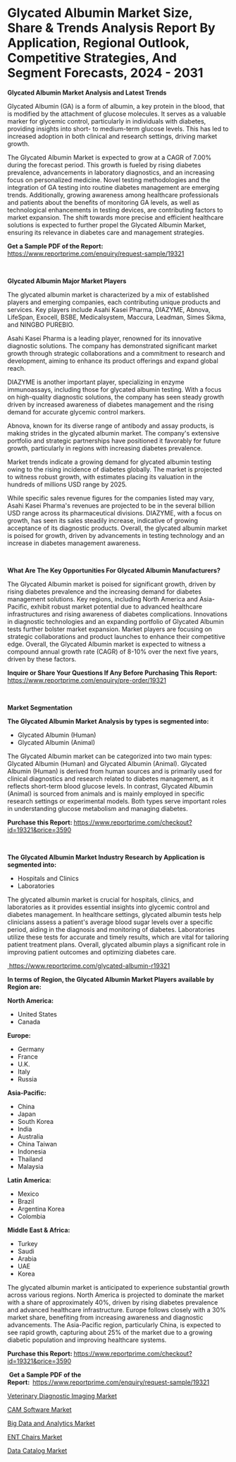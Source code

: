 <p><h1>Glycated Albumin Market Size, Share & Trends Analysis Report By Application, Regional Outlook, Competitive Strategies, And Segment Forecasts, 2024 - 2031</h1></p><p><strong>Glycated Albumin Market Analysis and Latest Trends</strong></p>
<p><p>Glycated Albumin (GA) is a form of albumin, a key protein in the blood, that is modified by the attachment of glucose molecules. It serves as a valuable marker for glycemic control, particularly in individuals with diabetes, providing insights into short- to medium-term glucose levels. This has led to increased adoption in both clinical and research settings, driving market growth.</p><p>The Glycated Albumin Market is expected to grow at a CAGR of 7.00% during the forecast period. This growth is fueled by rising diabetes prevalence, advancements in laboratory diagnostics, and an increasing focus on personalized medicine. Novel testing methodologies and the integration of GA testing into routine diabetes management are emerging trends. Additionally, growing awareness among healthcare professionals and patients about the benefits of monitoring GA levels, as well as technological enhancements in testing devices, are contributing factors to market expansion. The shift towards more precise and efficient healthcare solutions is expected to further propel the Glycated Albumin Market, ensuring its relevance in diabetes care and management strategies.</p></p>
<p><strong>Get a Sample PDF of the Report:&nbsp;</strong> <a href="https://www.reportprime.com/enquiry/request-sample/19321?utm_campaign=39&utm_medium=2&utm_source=Github&utm_content=ia&utm_term=23112024&utm_id=glycated-albumin">https://www.reportprime.com/enquiry/request-sample/19321</a></p>
<p>&nbsp;</p>
<p><strong>Glycated Albumin Major Market Players</strong></p>
<p><p>The glycated albumin market is characterized by a mix of established players and emerging companies, each contributing unique products and services. Key players include Asahi Kasei Pharma, DIAZYME, Abnova, LifeSpan, Exocell, BSBE, Medicalsystem, Maccura, Leadman, Simes Sikma, and NINGBO PUREBIO.</p><p>Asahi Kasei Pharma is a leading player, renowned for its innovative diagnostic solutions. The company has demonstrated significant market growth through strategic collaborations and a commitment to research and development, aiming to enhance its product offerings and expand global reach.</p><p>DIAZYME is another important player, specializing in enzyme immunoassays, including those for glycated albumin testing. With a focus on high-quality diagnostic solutions, the company has seen steady growth driven by increased awareness of diabetes management and the rising demand for accurate glycemic control markers.</p><p>Abnova, known for its diverse range of antibody and assay products, is making strides in the glycated albumin market. The company's extensive portfolio and strategic partnerships have positioned it favorably for future growth, particularly in regions with increasing diabetes prevalence.</p><p>Market trends indicate a growing demand for glycated albumin testing owing to the rising incidence of diabetes globally. The market is projected to witness robust growth, with estimates placing its valuation in the hundreds of millions USD range by 2025.</p><p>While specific sales revenue figures for the companies listed may vary, Asahi Kasei Pharma's revenues are projected to be in the several billion USD range across its pharmaceutical divisions. DIAZYME, with a focus on growth, has seen its sales steadily increase, indicative of growing acceptance of its diagnostic products. Overall, the glycated albumin market is poised for growth, driven by advancements in testing technology and an increase in diabetes management awareness.</p></p>
<p>&nbsp;</p>
<p><strong>What Are The Key Opportunities For Glycated Albumin Manufacturers?</strong></p>
<p><p>The Glycated Albumin market is poised for significant growth, driven by rising diabetes prevalence and the increasing demand for diabetes management solutions. Key regions, including North America and Asia-Pacific, exhibit robust market potential due to advanced healthcare infrastructures and rising awareness of diabetes complications. Innovations in diagnostic technologies and an expanding portfolio of Glycated Albumin tests further bolster market expansion. Market players are focusing on strategic collaborations and product launches to enhance their competitive edge. Overall, the Glycated Albumin market is expected to witness a compound annual growth rate (CAGR) of 8-10% over the next five years, driven by these factors.</p></p>
<p><strong>Inquire or Share Your Questions If Any Before Purchasing This Report:</strong> <a href="https://www.reportprime.com/enquiry/pre-order/19321?utm_campaign=39&utm_medium=2&utm_source=Github&utm_content=ia&utm_term=23112024&utm_id=glycated-albumin">https://www.reportprime.com/enquiry/pre-order/19321</a></p>
<p>&nbsp;</p>
<p><strong>Market Segmentation</strong></p>
<p><strong>The Glycated Albumin Market Analysis by types is segmented into:</strong></p>
<p><ul><li>Glycated Albumin (Human)</li><li>Glycated Albumin (Animal)</li></ul></p>
<p><p>The Glycated Albumin market can be categorized into two main types: Glycated Albumin (Human) and Glycated Albumin (Animal). Glycated Albumin (Human) is derived from human sources and is primarily used for clinical diagnostics and research related to diabetes management, as it reflects short-term blood glucose levels. In contrast, Glycated Albumin (Animal) is sourced from animals and is mainly employed in specific research settings or experimental models. Both types serve important roles in understanding glucose metabolism and managing diabetes.</p></p>
<p><strong>Purchase this Report:&nbsp;</strong><a href="https://www.reportprime.com/checkout?id=19321&price=3590&utm_campaign=39&utm_medium=2&utm_source=Github&utm_content=ia&utm_term=23112024&utm_id=glycated-albumin">https://www.reportprime.com/checkout?id=19321&price=3590</a></p>
<p>&nbsp;</p>
<p><strong>The Glycated Albumin Market Industry Research by Application is segmented into:</strong></p>
<p><ul><li>Hospitals and Clinics</li><li>Laboratories</li></ul></p>
<p><p>The glycated albumin market is crucial for hospitals, clinics, and laboratories as it provides essential insights into glycemic control and diabetes management. In healthcare settings, glycated albumin tests help clinicians assess a patient's average blood sugar levels over a specific period, aiding in the diagnosis and monitoring of diabetes. Laboratories utilize these tests for accurate and timely results, which are vital for tailoring patient treatment plans. Overall, glycated albumin plays a significant role in improving patient outcomes and optimizing diabetes care.</p></p>
<p><a href="https://www.reportprime.com/glycated-albumin-r19321?utm_campaign=39&utm_medium=2&utm_source=Github&utm_content=ia&utm_term=23112024&utm_id=glycated-albumin">&nbsp;https://www.reportprime.com/glycated-albumin-r19321</a></p>
<p><strong>In terms of Region, the Glycated Albumin Market Players available by Region are:</strong></p>
<p>
    <p> <strong> North America: </strong>
        <ul>
            <li>United States</li>
            <li>Canada</li>
        </ul>
        </p> 
    <p> <strong> Europe: </strong>
        <ul>
            <li>Germany</li>
            <li>France</li>
            <li>U.K.</li>
            <li>Italy</li>
            <li>Russia</li>
        </ul>
        </p> 
    <p> <strong> Asia-Pacific: </strong>
        <ul>
            <li>China</li>
            <li>Japan</li>
            <li>South Korea</li>
            <li>India</li>
            <li>Australia</li>
            <li>China Taiwan</li>
            <li>Indonesia</li>
            <li>Thailand</li>
            <li>Malaysia</li>
        </ul>
        </p> 
    <p> <strong> Latin America: </strong>
        <ul>
            <li>Mexico</li>
            <li>Brazil</li>
            <li>Argentina Korea</li>
            <li>Colombia</li>
        </ul>
        </p> 
    <p> <strong> Middle East & Africa: </strong>
        <ul>
            <li>Turkey</li>
            <li>Saudi</li>
            <li>Arabia</li>
            <li>UAE</li>
            <li>Korea</li>
        </ul>
    </p>
    </p>
<p><p>The glycated albumin market is anticipated to experience substantial growth across various regions. North America is projected to dominate the market with a share of approximately 40%, driven by rising diabetes prevalence and advanced healthcare infrastructure. Europe follows closely with a 30% market share, benefiting from increasing awareness and diagnostic advancements. The Asia-Pacific region, particularly China, is expected to see rapid growth, capturing about 25% of the market due to a growing diabetic population and improving healthcare systems.</p></p>
<p><strong>Purchase this Report: </strong><a href="https://www.reportprime.com/checkout?id=19321&price=3590&utm_campaign=39&utm_medium=2&utm_source=Github&utm_content=ia&utm_term=23112024&utm_id=glycated-albumin">https://www.reportprime.com/checkout?id=19321&price=3590</a></p>
<p>&nbsp;<strong>Get a Sample PDF of the Report:&nbsp;&nbsp;</strong><a href="https://www.reportprime.com/enquiry/request-sample/19321?utm_campaign=39&utm_medium=2&utm_source=Github&utm_content=ia&utm_term=23112024&utm_id=glycated-albumin">https://www.reportprime.com/enquiry/request-sample/19321</a></p>
<p><strong></strong></p>
<p><p><a href="https://github.com/bonedung74807/Market-Research-Report-List-1/blob/main/veterinary-diagnostic-imaging-market.md?utm_campaign=39&utm_medium=2&utm_source=Github&utm_content=ia&utm_term=23112024&utm_id=glycated-albumin">Veterinary Diagnostic Imaging Market</a></p><p><a href="https://www.linkedin.com/pulse/cam-software-market-trends-forecast-growth-potential-analysis-y7dde?utm_campaign=39&utm_medium=2&utm_source=Github&utm_content=ia&utm_term=23112024&utm_id=glycated-albumin">CAM Software Market</a></p><p><a href="https://www.linkedin.com/pulse/comprehensive-evaluation-sustainability-big-data-analytics-z0zme?utm_campaign=39&utm_medium=2&utm_source=Github&utm_content=ia&utm_term=23112024&utm_id=glycated-albumin">Big Data and Analytics Market</a></p><p><a href="https://github.com/dmitriyvo6rog/Market-Research-Report-List-1/blob/main/ent-chairs-market.md?utm_campaign=39&utm_medium=2&utm_source=Github&utm_content=ia&utm_term=23112024&utm_id=glycated-albumin">ENT Chairs Market</a></p><p><a href="https://issuu.com/reportprime-2/docs/data-catalog-market-size-2030.pptx_835de0aa74e8ce?utm_campaign=39&utm_medium=2&utm_source=Github&utm_content=ia&utm_term=23112024&utm_id=glycated-albumin">Data Catalog Market</a></p></p>